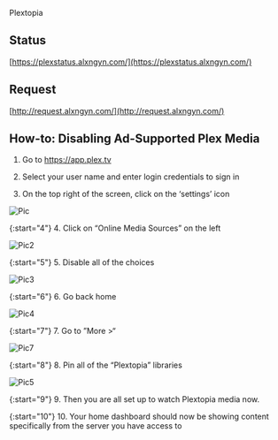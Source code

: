 Plextopia

## Status
[https://plexstatus.alxngyn.com/](https://plexstatus.alxngyn.com/)


## Request
[http://request.alxngyn.com/](http://request.alxngyn.com/)


## How-to: Disabling Ad-Supported Plex Media
 
1. Go to https://app.plex.tv
2. Select your user name and enter login credentials to sign in

3. On the top right of the screen, click on the ‘settings’ icon

![Pic](https://storage.googleapis.com/plextopia/PlexReadMe/Capture0.PNG)

{:start="4"}
4. Click on “Online Media Sources” on the left

 ![Pic2](https://storage.googleapis.com/plextopia/PlexReadMe/Capture.PNG)

{:start="5"}
5. Disable all of the choices

![Pic3](https://storage.googleapis.com/plextopia/PlexReadMe/Capture2.PNG)

{:start="6"}
6. Go back home

![Pic4](https://storage.googleapis.com/plextopia/PlexReadMe/Capture3.PNG)

{:start="7"}
7. Go to ”More >“

![Pic7](https://storage.googleapis.com/plextopia/PlexReadMe/capture4.PNG)

{:start="8"}
8. Pin all of the “Plextopia” libraries

![Pic5](https://storage.googleapis.com/plextopia/PlexReadMe/Capture5.PNG)

{:start="9"}
9. Then you are all set up to watch Plextopia media now.

{:start="10"}
10. Your home dashboard should now be showing content specifically from the server you have access to
